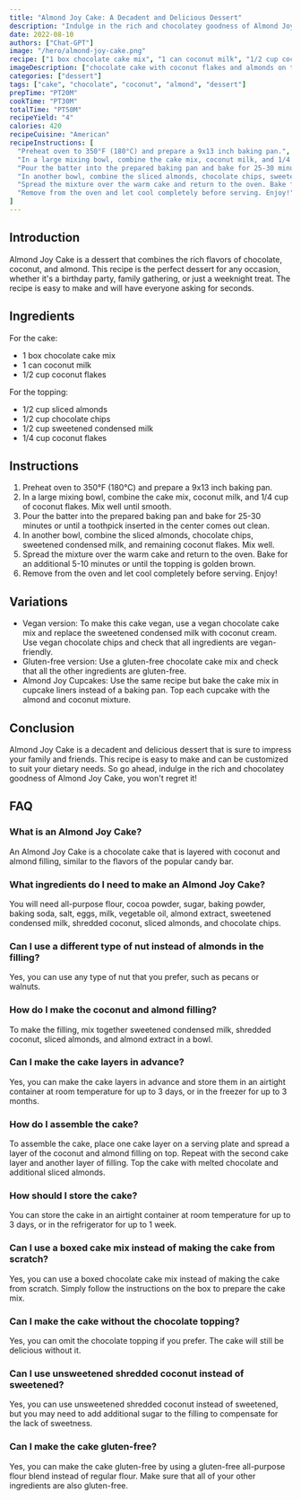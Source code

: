 ```yaml
---
title: "Almond Joy Cake: A Decadent and Delicious Dessert"
description: "Indulge in the rich and chocolatey goodness of Almond Joy Cake, a dessert that is perfect for any occasion. This recipe combines the flavors of coconut, almond, and chocolate, making it a favorite among those with a sweet tooth."
date: 2022-08-10
authors: ["Chat-GPT"]
image: "/hero/almond-joy-cake.png"
recipe: ["1 box chocolate cake mix", "1 can coconut milk", "1/2 cup coconut flakes", "1/2 cup sliced almonds", "1/2 cup chocolate chips", "1/2 cup sweetened condensed milk"]
imageDescription: ["chocolate cake with coconut flakes and almonds on top"]
categories: ["dessert"]
tags: ["cake", "chocolate", "coconut", "almond", "dessert"]
prepTime: "PT20M"
cookTime: "PT30M"
totalTime: "PT50M"
recipeYield: "4"
calories: 420
recipeCuisine: "American"
recipeInstructions: [
  "Preheat oven to 350°F (180°C) and prepare a 9x13 inch baking pan.",
  "In a large mixing bowl, combine the cake mix, coconut milk, and 1/4 cup of coconut flakes. Mix well until smooth.",
  "Pour the batter into the prepared baking pan and bake for 25-30 minutes or until a toothpick inserted in the center comes out clean.",
  "In another bowl, combine the sliced almonds, chocolate chips, sweetened condensed milk, and remaining coconut flakes. Mix well.",
  "Spread the mixture over the warm cake and return to the oven. Bake for an additional 5-10 minutes or until the topping is golden brown.",
  "Remove from the oven and let cool completely before serving. Enjoy!"
]
---
```


## Introduction

Almond Joy Cake is a dessert that combines the rich flavors of chocolate, coconut, and almond. This recipe is the perfect dessert for any occasion, whether it's a birthday party, family gathering, or just a weeknight treat. The recipe is easy to make and will have everyone asking for seconds.

## Ingredients

For the cake:

- 1 box chocolate cake mix
- 1 can coconut milk
- 1/2 cup coconut flakes

For the topping:

- 1/2 cup sliced almonds
- 1/2 cup chocolate chips
- 1/2 cup sweetened condensed milk
- 1/4 cup coconut flakes

## Instructions

1. Preheat oven to 350°F (180°C) and prepare a 9x13 inch baking pan.
2. In a large mixing bowl, combine the cake mix, coconut milk, and 1/4 cup of coconut flakes. Mix well until smooth.
3. Pour the batter into the prepared baking pan and bake for 25-30 minutes or until a toothpick inserted in the center comes out clean.
4. In another bowl, combine the sliced almonds, chocolate chips, sweetened condensed milk, and remaining coconut flakes. Mix well.
5. Spread the mixture over the warm cake and return to the oven. Bake for an additional 5-10 minutes or until the topping is golden brown.
6. Remove from the oven and let cool completely before serving. Enjoy!

## Variations

- Vegan version: To make this cake vegan, use a vegan chocolate cake mix and replace the sweetened condensed milk with coconut cream. Use vegan chocolate chips and check that all ingredients are vegan-friendly.
- Gluten-free version: Use a gluten-free chocolate cake mix and check that all the other ingredients are gluten-free.
- Almond Joy Cupcakes: Use the same recipe but bake the cake mix in cupcake liners instead of a baking pan. Top each cupcake with the almond and coconut mixture.

## Conclusion

Almond Joy Cake is a decadent and delicious dessert that is sure to impress your family and friends. This recipe is easy to make and can be customized to suit your dietary needs. So go ahead, indulge in the rich and chocolatey goodness of Almond Joy Cake, you won't regret it!

## FAQ

### What is an Almond Joy Cake?

An Almond Joy Cake is a chocolate cake that is layered with coconut and almond filling, similar to the flavors of the popular candy bar.

### What ingredients do I need to make an Almond Joy Cake?

You will need all-purpose flour, cocoa powder, sugar, baking powder, baking soda, salt, eggs, milk, vegetable oil, almond extract, sweetened condensed milk, shredded coconut, sliced almonds, and chocolate chips.

### Can I use a different type of nut instead of almonds in the filling?

Yes, you can use any type of nut that you prefer, such as pecans or walnuts.

### How do I make the coconut and almond filling?

To make the filling, mix together sweetened condensed milk, shredded coconut, sliced almonds, and almond extract in a bowl.

### Can I make the cake layers in advance?

Yes, you can make the cake layers in advance and store them in an airtight container at room temperature for up to 3 days, or in the freezer for up to 3 months.

### How do I assemble the cake?

To assemble the cake, place one cake layer on a serving plate and spread a layer of the coconut and almond filling on top. Repeat with the second cake layer and another layer of filling. Top the cake with melted chocolate and additional sliced almonds.

### How should I store the cake?

You can store the cake in an airtight container at room temperature for up to 3 days, or in the refrigerator for up to 1 week.

### Can I use a boxed cake mix instead of making the cake from scratch?

Yes, you can use a boxed chocolate cake mix instead of making the cake from scratch. Simply follow the instructions on the box to prepare the cake mix.

### Can I make the cake without the chocolate topping?

Yes, you can omit the chocolate topping if you prefer. The cake will still be delicious without it.

### Can I use unsweetened shredded coconut instead of sweetened?

Yes, you can use unsweetened shredded coconut instead of sweetened, but you may need to add additional sugar to the filling to compensate for the lack of sweetness.

### Can I make the cake gluten-free?

Yes, you can make the cake gluten-free by using a gluten-free all-purpose flour blend instead of regular flour. Make sure that all of your other ingredients are also gluten-free.